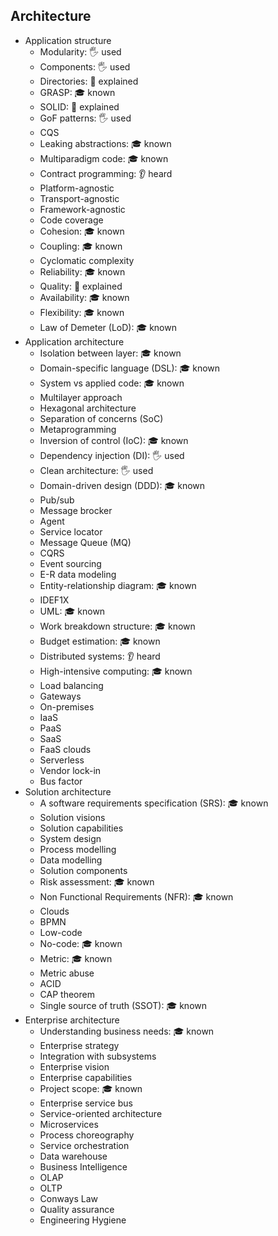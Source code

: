 ## Architecture

- Application structure
  - Modularity: 🖐️ used
  - Components: 🖐️ used
  - Directories: 🙋 explained
  - GRASP: 🎓 known
  - SOLID: 🙋 explained
  - GoF patterns: 🖐️ used
  - CQS
  - Leaking abstractions: 🎓 known
  - Multiparadigm code: 🎓 known
  - Contract programming: 👂 heard
  - Platform-agnostic
  - Transport-agnostic
  - Framework-agnostic
  - Code coverage
  - Cohesion: 🎓 known
  - Coupling: 🎓 known
  - Cyclomatic complexity
  - Reliability: 🎓 known
  - Quality: 🙋 explained
  - Availability: 🎓 known
  - Flexibility: 🎓 known
  - Law of Demeter (LoD): 🎓 known
- Application architecture
  - Isolation between layer: 🎓 known
  - Domain-specific language (DSL): 🎓 known
  - System vs applied code: 🎓 known
  - Multilayer approach
  - Hexagonal architecture
  - Separation of concerns (SoC)
  - Metaprogramming
  - Inversion of control (IoC): 🎓 known
  - Dependency injection (DI): 🖐️ used
  - Clean architecture: 🖐️ used
  - Domain-driven design (DDD): 🎓 known
  - Pub/sub
  - Message brocker
  - Agent
  - Service locator
  - Message Queue (MQ)
  - CQRS
  - Event sourcing
  - E-R data modeling
  - Entity-relationship diagram: 🎓 known
  - IDEF1X
  - UML: 🎓 known
  - Work breakdown structure: 🎓 known
  - Budget estimation: 🎓 known
  - Distributed systems: 👂 heard
  - High-intensive computing: 🎓 known
  - Load balancing
  - Gateways
  - On-premises
  - IaaS
  - PaaS
  - SaaS
  - FaaS clouds
  - Serverless
  - Vendor lock-in
  - Bus factor
- Solution architecture
  - A software requirements specification (SRS): 🎓 known
  - Solution visions
  - Solution capabilities
  - System design
  - Process modelling
  - Data modelling
  - Solution components
  - Risk assessment: 🎓 known
  - Non Functional Requirements (NFR): 🎓 known
  - Clouds
  - BPMN
  - Low-code
  - No-code: 🎓 known
  - Metric: 🎓 known
  - Metric abuse
  - ACID
  - CAP theorem
  - Single source of truth (SSOT): 🎓 known
- Enterprise architecture
  - Understanding business needs: 🎓 known
  - Enterprise strategy
  - Integration with subsystems
  - Enterprise vision
  - Enterprise capabilities
  - Project scope: 🎓 known
  - Enterprise service bus
  - Service-oriented architecture
  - Microservices
  - Process choreography
  - Service orchestration
  - Data warehouse
  - Business Intelligence
  - OLAP
  - OLTP
  - Conways Law
  - Quality assurance
  - Engineering Hygiene
